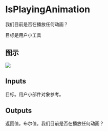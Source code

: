 # IsPlayingAnimation

我们目前是否在播放任何动画？

目标是用户小工具

## 图示

![]($-20221218-21212814.png)

## Inputs

目标。用户小部件对象参考。  

## Outputs

返回值。布尔值。我们目前是否在播放任何动画？
